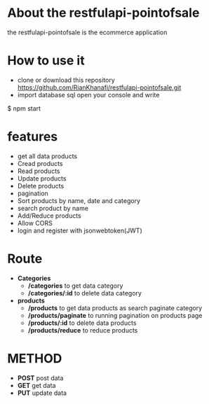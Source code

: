 
# About the restfulapi-pointofsale
the restfulapi-pointofsale is the ecommerce application

# How to use it
- clone or download this repository https://github.com/RianKhanafi/restfulapi-pointofsale.git
- import database sql
  open your console and write 
  
$ npm start 

# features
- get all data products
- Cread products
- Read products
- Update products
- Delete products
- pagination
- Sort products by name, date and category
- search product by name
- Add/Reduce products
- Allow CORS
- login and register with jsonwebtoken(JWT)

# Route
- **Categories** 
  - **/categories** to get data category 
  - **/categories/:id**  to delete data category 
- **products** 
  - **/products**  to get data products as search paginate category 
  - **/products/paginate** to running pagination on products page
  - **/products/:id** to delete data products
  - **/products/reduce** to reduce products
  
# METHOD
 - **POST** post data
 - **GET** get data
 - **PUT** update data
  
  

